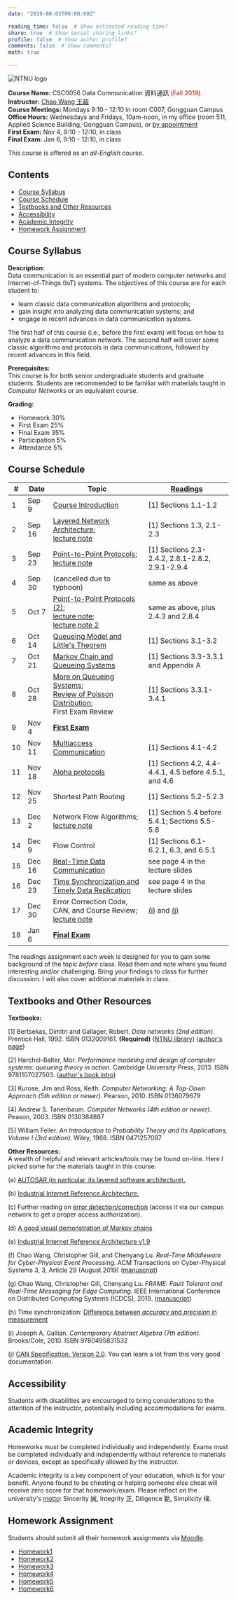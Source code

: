 ```yaml
---
date: "2019-08-03T00:00:00Z"

reading_time: false  # Show estimated reading time?
share: true  # Show social sharing links?
profile: false  # Show author profile?
comments: false  # Show comments?
math: true

---
```

![NTNU logo](../../img/ntnu_logo.png)

**Course Name:** CSC0056 Data Communication 資料通訊 <span style="color:red">(Fall 2019)</span>  
**Instructor:** [Chao Wang 王超](../../#people)  
**Course Meetings:** Mondays 9:10 - 12:10 in room C007, Gongguan Campus  
**Office Hours:** Wednesdays and Fridays, 10am-noon, in my office (room 511, Applied Science Building, Gongguan Campus), or [by appointment](mailto:cw@ntnu.edu.tw)  
**First Exam:** Nov 4, 9:10 - 12:10, in class  
**Final Exam:** Jan 6, 9:10 - 12:10, in class  

This course is offered as an _all-English_ course.

## Contents

* [Course Syllabus](#syllabus) <a name="syllabus"></a>
* [Course Schedule](#schedule)
* [Textbooks and Other Resources](#resource)
* [Accessibility](#accessibility)
* [Academic Integrity](#accessibility)
* [Homework Assignment](#hw)

## Course Syllabus
**Description:**  
Data communication is an essential part of modern computer networks and Internet-of-Things (IoT) systems. The objectives of this course are for each student to:  

* learn classic data communication algorithms and protocols;
* gain insight into analyzing data communication systems; and
* engage in recent advances in data communication systems.

The first half of this course (i.e., before the first exam) will focus on how to analyze a data communication network. The second half will cover some classic algorithms and protocols in data communications, followed by recent advances in this field.

**Prerequisites:**  
This course is for both senior undergraduate students and graduate students. Students are recommended to be familiar with materials taught in _Computer Networks_ or an equivalent course.

**Grading:**  
* Homework 30%  
* First Exam 25% <a name="schedule"></a>  
* Final Exam 35%  
* Participation 5%  
* Attendance 5%  

## Course Schedule

| \#  | Date | Topic | [Readings](#resource) |
| --- | ---  | --- | --- |
| 1 | Sep 9   | [Course Introduction](lecture01.pdf) | [1] Sections 1.1-1.2|
| 2 | Sep 16  | [Layered Network Architecture](lecture02.pdf);<br>[lecture note](lec2note.pdf) | [1] Sections 1.3, 2.1-2.3|
| 3 | Sep 23  | [Point-to-Point Protocols](lecture03.pdf);<br>[lecture note](lec3note.pdf) | [1] Sections 2.3-2.4.2, 2.8.1-2.8.2, 2.9.1-2.9.4|
| 4 | Sep 30  | (cancelled due to typhoon) | same as above|
| 5 | Oct 7   | [Point-to-Point Protocols (2)](lecture05.pdf);<br>[lecture note](lec5note.pdf);<br>[lecture note 2](lec5note2.pdf) | same as above, plus 2.4.3 and 2.8.4 |
| 6 | Oct 14  | [Queueing Model and Little's Theorem](lec6note.pdf) | [1] Sections 3.1-3.2|
| 7 | Oct 21  | [Markov Chain and Queueing Systems](lec7note.pdf) | [1] Sections 3.3-3.3.1 and Appendix A|
| 8 | Oct 28  | [More on Queueing Systems](lec8note.pdf);<br>[Review of Poisson Distribution](note_PoissonDistribution.pdf);<br>First Exam Review | [1] Sections 3.3.1-3.4.1|
| 9 | Nov 4   | [**First Exam**](Midterm_2019.pdf) | |
| 10 | Nov 11 | [Multiaccess Communication](lecture10.pdf) | [1] Sections 4.1-4.2|
| 11 | Nov 18 | [Aloha protocols](lecture11_annotated2.pdf) | [1] Sections 4.2, 4.4-4.4.1, 4.5 before 4.5.1, and 4.6|
| 12 | Nov 25 | Shortest Path Routing | [1] Sections 5.2-5.2.3|
| 13 | Dec 2  | Network Flow Algorithms;<br>[lecture note](lec13note.pdf) | [1] Section 5.4 before 5.4.1; Sections 5.5-5.6 |
| 14 | Dec 9  | Flow Control | [1] Sections 6.1-6.2.1, 6.3, and 6.5.1|
| 15 | Dec 16 | [Real-Time Data Communication](lecture15.pdf) | see page 4 in the lecture slides|
| 16 | Dec 23 | [Time Synchronization and Timely Data Replication](lecture16.pdf) | see page 4 in the lecture slides|
| 17 | Dec 30 | Error Correction Code, CAN, and Course Review;<br>[lecture note](lec17note.pdf) | [(i)](#lec17ref) and [(j)](#lec17ref) |
| 18 | Jan 6  | [**Final Exam**](FinalExam_2019.pdf) | |

<a name="resource"></a> The readings assignment each week is designed for you to gain some background of the topic _before_ class. Read them and note where you found interesting and/or challenging. Bring your findings to class for further discussion. I will also cover additional materials in class.

## Textbooks and Other Resources

**Textbooks:**

[1] Bertsekas, Dimitri and Gallager, Robert. _Data networks (2nd edition)_. Prentice Hall, 1992. ISBN 0132009161. **(Required)** ([NTNU library](http://www.lib.ntnu.edu.tw/holding/doQuickSearch.jsp?newQuery=true&searchtype=t&search=Data+Networks)) ([author's page](http://web.mit.edu/dimitrib/www/datanets.html))

[2] Harchol-Balter, Mor. _Performance modeling and design of computer systems: queueing theory in action._ Cambridge University Press, 2013. ISBN 9781107027503. ([author's book intro](http://www.cs.cmu.edu/~harchol/PerformanceModeling/book.html))

[3] Kurose, Jim and Ross, Keith. _Computer Networking: A Top-Down Approach (5th edition or newer)_. Pearson, 2010. ISBN 0136079679

[4] Andrew S. Tanenbaum. _Computer Networks (4th edition or newer)_. Peason, 2003. ISBN 0130384887

[5] William Feller. _An Introduction to Probability Theory and Its Applications, Volume I (3rd edition)_. Wiley, 1968. ISBN 0471257087

**Other Resources:**  
A wealth of helpful and relevant articles/tools may be found on-line. Here I picked some for the materials taught in this course:

(a) [AUTOSAR (in particular, its layered software architecture).](https://en.wikipedia.org/wiki/AUTOSAR#Software_architecture)

(b) [Industrial Internet Reference Architecture.](https://www.iiconsortium.org/IIRA.htm)

(c\) Further reading on [error detection/correction](https://www.sciencedirect.com/topics/engineering/hamming-distance) (access it via our campus network to get a proper access authorization).

(d) [A good visual demonstration of Markov chains](http://setosa.io/blog/2014/07/26/markov-chains/)

(e) [Industrial Internet Reference Architecture v1.9](https://www.iiconsortium.org/IIRA.htm)

(f) Chao Wang, Christopher Gill, and Chenyang Lu. _Real-Time Middleware for Cyber-Physical Event Processing._ ACM Transactions on Cyber-Physical Systems 3, 3, Article 29 (August 2019) ([manuscript](https://wangc86.github.io/pdf/tcps-cpep.pdf))

<a name="lec17ref"></a>
<a name="accessibility"></a>
(g) Chao Wang, Christopher Gill, Chenyang Lu. _FRAME: Fault Tolerant and Real-Time Messaging for Edge Computing._ IEEE International Conference on Distributed Computing Systems (ICDCS), 2019. ([manuscript](https://wangc86.github.io/pdf/icdcs19-frame.pdf))

(h) Time synchronization: [Difference between _accuracy_ and _precision_ in measurement](https://en.wikipedia.org/wiki/Accuracy_and_precision)

(i) Joseph A. Gallian. _Contemporary Abstract Algebra (7th edition)_. Brooks/Cole, 2010. ISBN 9780495831532

(j) [CAN Specification, Version 2.0](http://esd.cs.ucr.edu/webres/can20.pdf). You can learn a lot from this very good documentation.

## Accessibility
<a name="integrity"></a>

Students with disabilities are encouraged to bring considerations to the attention of the instructor, potentially including accommodations for exams. 

## Academic Integrity

Homeworks must be completed individually and independently. Exams must be completed individually and independently without reference to materials or devices, except as specifically allowed by the instructor. 

<a name="hw"></a>
Academic integrity is a key component of your education, which is for your benefit. Anyone found to be cheating or helping someone else cheat will receive zero score for that homework/exam. Please reflect on the university's [motto](http://archives.lib.ntnu.edu.tw/c2/c2_1.jsp): Sincerity 誠, Integrity 正, Diligence 勤, Simplicity 樸.

## Homework Assignment 

Students should submit all their homework assignments via [Moodle](https://moodle.ntnu.edu.tw/).

* [Homework1](Homework01.pdf)
* [Homework2](Homework02.pdf)
* [Homework3](Homework03.pdf)
* [Homework4](Homework04.pdf)
* [Homework5](Homework05.pdf)
* [Homework6](Homework06.pdf)
